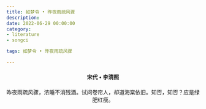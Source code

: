 ```yaml
---
title: 如梦令 • 昨夜雨疏风骤
description:
date: 2022-06-29 00:00:00
category:
- literature
- songci

tags: 如梦令 • 昨夜雨疏风骤

---
```


<div id="poem-author">
    宋代 • 李清照
</div>
<div id="poem-body">
<p class="poem-paragraph">昨夜雨疏风骤，浓睡不消残酒。试问卷帘人，却道海棠依旧。知否，知否？应是绿肥红瘦。</p>

</div>

<style>

#poem-author {
    width: 100%;
    text-align: center;
    margin: 20px 0;
    font-weight: bold;
}
#poem-body {
    width: 100%;
    text-align: center;
}
.poem-paragraph {
    font-family: "仿宋"
}

</style>